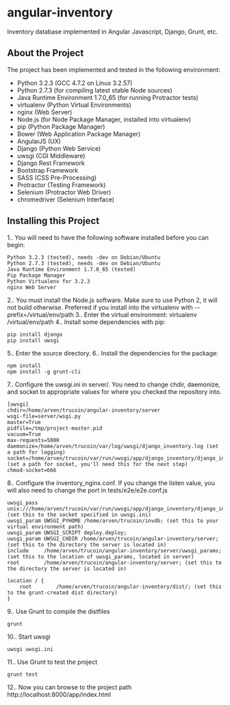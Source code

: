angular-inventory
=================

Inventory database implemented in Angular Javascript, Django, Grunt, etc.

About the Project
-----------------

The project has been implemented and tested in the following environment:

- Python 3.2.3 (GCC 4.7.2 on Linux 3.2.57)
- Python 2.7.3 (for compiling latest stable Node sources)
- Java Runtime Environment 1.7.0_65 (for running Protractor tests)
- virtualenv (Python Virtual Environments)
- nginx (Web Server)
- Node.js (for Node Package Manager, installed into virtualenv)
- pip (Python Package Manager)
- Bower (Web Application Package Manager)
- AngularJS (UX)
- Django (Python Web Service)
- uwsgi (CGI Middleware)
- Django Rest Framework
- Bootstrap Framework
- SASS (CSS Pre-Processing)
- Protractor (Testing Framework)
- Selenium (Protractor Web Driver)
- chromedriver (Selenium Interface)

Installing this Project
-----------------------

1.. You will need to have the following software installed before you can begin:
```
Python 3.2.3 (tested), needs -dev on Debian/Ubuntu
Python 2.7.3 (tested), needs -dev on Debian/Ubuntu
Java Runtime Environment 1.7.0_65 (tested)
Pip Package Manager
Python Virtualenv for 3.2.3
nginx Web Server
```
2.. You must install the Node.js software. Make sure to use Python 2, it will not build otherwise. Preferred if you install into the virtualenv with --prefix=/virtual/env/path
3.. Enter the virtual environment: virtualenv /virtual/env/path
4.. Install some dependencies with pip:
```
pip install django
pip install uwsgi
```
5.. Enter the source directory.
6.. Install the dependencies for the package:
```
npm install
npm install -g grunt-cli
```
7.. Configure the uwsgi.ini in server/. You need to change chdir, daemonize, and socket to appropriate values for where you checked the repository into.
```
[uwsgi]
chdir=/home/arven/trucoin/angular-inventory/server
wsgi-file=server/wsgi.py
master=True
pidfile=/tmp/project-master.pid
vacuum=True
max-requests=5000
daemonize=/home/arven/trucoin/var/log/uwsgi/django_inventory.log (set a path for logging)
socket=/home/arven/trucoin/var/run/uwsgi/app/django_inventory/django_inventory.socket (set a path for socket, you'll need this for the next step)
chmod-socket=666
```
8.. Configure the inventory_nginx.conf. If you change the listen value, you will also need to change the port in tests/e2e/e2e.conf.js
```
uwsgi_pass  unix:///home/arven/trucoin/var/run/uwsgi/app/django_inventory/django_inventory.socket; (set this to the socket specified in uwsgi.ini)
uwsgi_param UWSGI_PYHOME /home/arven/trucoin/invdb; (set this to your virtual environment path)
uwsgi_param UWSGI_SCRIPT deploy.deploy;
uwsgi_param UWSGI_CHDIR /home/arven/trucoin/angular-inventory/server; (set this to the directory the server is located in)
include     /home/arven/trucoin/angular-inventory/server/uwsgi_params; (set this to the location of uwsgi_params, located in server)
root        /home/arven/trucoin/angular-inventory/server; (set this to the directory the server is located in)
 
location / {
    root        /home/arven/trucoin/angular-inventory/dist/; (set this to the grunt-created dist directory)
}
```
9.. Use Grunt to compile the distfiles
```
grunt
```
10.. Start uwsgi
```
uwsgi uwsgi.ini
```
11.. Use Grunt to test the project
```
grunt test
```
12.. Now you can browse to the project path http://localhost:8000/app/index.html
